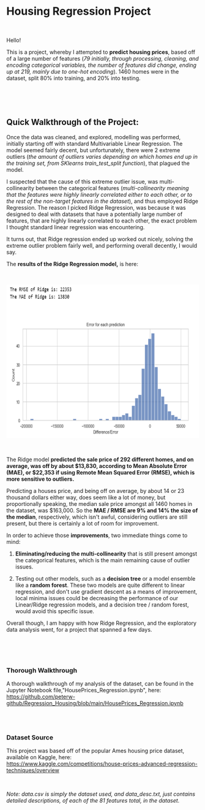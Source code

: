 # Housing Regression Project

<br>

Hello! 

This is a project, whereby I attempted to **predict housing prices**, based off of a large number of features (*79 initially, through processing, cleaning, and encoding categorical variables, the number of features did change, ending up at 219, mainly due to one-hot encoding*). 1460 homes were in the dataset, split 80% into training, and 20% into testing.

<br>
<br>
<br>

## Quick Walkthrough of the Project:

Once the data was cleaned, and explored, modelling was performed, initially starting off with standard Multivariable Linear Regression. The model seemed fairly decent, but unfortunately, there were 2 extreme outliers (*the amount of outliers varies depending on which homes end up in the training set, from SKlearns train_test_split function*), that plagued the model. 

I suspected that the cause of this extreme outlier issue, was multi-collinearity between the categorical features (*multi-collinearity meaning that the features were highly linearly correlated either to each other, or to the rest of the non-target features in the dataset*), and thus employed Ridge Regression. The reason I picked Ridge Regression,  was because it was designed to deal with datasets that have a potentially large number of features, that are highly linearly correlated to each other, the exact problem I thought standard linear regression was encountering.

It turns out, that Ridge regression ended up worked out nicely, solving the extreme outlier problem fairly well, and performing overall decently, I would say. 

The **results of the Ridge Regression model,** is here:

<br>

[<img alt="Ridge Regression Performance" width="700" height=400 src="./images/RidgeResults.PNG" />]()

<br>

The Ridge model **predicted the sale price of 292 different homes, and on average, was off by about $13,830, according to Mean Absolute Error (MAE), or $22,353 if using Remote Mean Squared Error (RMSE), which is more sensitive to outliers.**

Predicting a houses price, and being off on average, by about 14 or 23 thousand dollars either way, does seem like a lot of money, but proportionally speaking, the median sale price amongst all 1460 homes in the dataset, was $163,000. So the **MAE / RMSE are 9% and 14% the size of the median**, respectively, which isn't awful, considering outliers are still present, but there is certainly a lot of room for improvement. 

In order to achieve those **improvements**, two immediate things come to mind:

1. **Eliminating/reducing the multi-collinearity** that is still present amongst the categorical features, which is the main remaining cause of outlier issues.

2. Testing out other models, such as a **decision tree** or a model ensemble like a **random forest**. These two models are quite different to linear regression, and don't use gradient descent as a means of improvement, local minima issues could be decreasing the performance of our Linear/Ridge regression models, and a decision tree / random forest, would avoid this specific issue.

Overall though, I am happy with how Ridge Regression, and the exploratory data analysis went, for a project that spanned a few days.

<br>
<br>
<br>



### Thorough Walkthrough
A thorough walkthrough of my analysis of the dataset, can be found in the Jupyter Notebook file,"HousePrices_Regression.ipynb", here: <br />
https://github.com/peterw-github/Regression_Housing/blob/main/HousePrices_Regression.ipynb 

<br>
<br>

### Dataset Source
This project was based off of the popular Ames housing price dataset, available on Kaggle, here:  
https://www.kaggle.com/competitions/house-prices-advanced-regression-techniques/overview

<br>

*Note: data.csv is simply the dataset used, and data_desc.txt, just contains detailed descriptions, of each of the 81 features total, in the dataset.*




